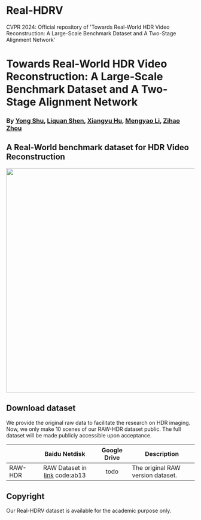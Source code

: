 # Real-HDRV
CVPR 2024: Official repository of 'Towards Real-World HDR Video Reconstruction: A Large-Scale Benchmark Dataset and A Two-Stage Alignment Network'
# Towards Real-World HDR Video Reconstruction: A Large-Scale Benchmark Dataset and A Two-Stage Alignment Network
### By [Yong Shu](https://github.com/yungsyu99), [Liquan Shen](..), [Xiangyu Hu](..), [Mengyao Li](..), [Zihao Zhou](..) ###

## A Real-World benchmark dataset for HDR Video Reconstruction

<p align="left">
    <img src='dataset_samples/sample.png' width="600">
</p>


## Download dataset
We provide the original raw data to facilitate the research on HDR imaging. Now, we only make 10 scenes of our RAW-HDR dataset public. The full dataset will be made publicly accessible upon acceptance. 

|              |                        Baidu Netdisk                         |                         Google Drive                        | Description                                                  |
| :----------- | :----------------------------------------------------------: | :----------------------------------------------------------: | ------------------------------------------------------------ |
| RAW-HDR |   RAW Dataset in [link](https://pan.baidu.com) code:ab13 | todo | The original RAW version dataset. |


## Copyright

Our Real-HDRV dataset is available for the academic purpose only.    
